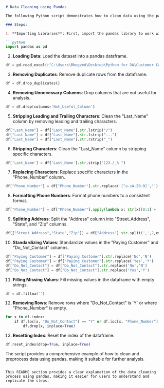 ```markdown
# Data Cleaning using Pandas

The following Python script demonstrates how to clean data using the pandas library in Python. This script performs various data cleaning operations on a dataset named "Customer Call List.xlsx".

### Steps:

1. **Importing Libraries**: First, import the pandas library to work with dataframes.

```python
import pandas as pd
```

2. **Loading Data**: Load the dataset into a pandas dataframe.

```python
df = pd.read_excel(r"C:\Users\Rhugved\Desktop\Python for DA\Customer Call List.xlsx")
```

3. **Removing Duplicates**: Remove duplicate rows from the dataframe.

```python
df = df.drop_duplicates()
```

4. **Removing Unnecessary Columns**: Drop columns that are not useful for analysis.

```python
df = df.drop(columns='Not_Useful_Column')
```

5. **Stripping Leading and Trailing Characters**: Clean the "Last_Name" column by removing leading and trailing characters.

```python
df["Last_Name"] = df["Last_Name"].str.lstrip("/")
df["Last_Name"] = df["Last_Name"].str.lstrip("...")
df["Last_Name"] = df["Last_Name"].str.rstrip("_")
```

6. **Stripping Characters**: Clean the "Last_Name" column by stripping specific characters.

```python
df['Last_Name'] = df['Last_Name'].str.strip("123./_% ")
```

7. **Replacing Characters**: Replace specific characters in the "Phone_Number" column.

```python
df["Phone_Number"] = df["Phone_Number"].str.replace('[^a-zA-Z0-9]','')
```

8. **Formatting Phone Numbers**: Format phone numbers to a consistent format.

```python
df["Phone_Number"] = df["Phone_Number"].apply(lambda x: str(x)[0:3] + '-' + str(x)[3:6] + '-' + str(x)[6:10])
```

9. **Splitting Address**: Split the "Address" column into "Street_Address", "State", and "Zip" columns.

```python
df[["Street_Address","State","Zip"]] = df["Address"].str.split(',',2,expand = True)
```

10. **Standardizing Values**: Standardize values in the "Paying Customer" and "Do_Not_Contact" columns.

```python
df["Paying Customer"] = df["Paying Customer"].str.replace('No','N')
df["Paying Customer"] = df["Paying Customer"].str.replace('Yes','Y')
df["Do_Not_Contact"] = df["Do_Not_Contact"].str.replace('No','N')
df["Do_Not_Contact"] = df["Do_Not_Contact"].str.replace('Yes','Y')
```

11. **Filling Missing Values**: Fill missing values in the dataframe with empty strings.

```python
df = df.fillna('')
```

12. **Removing Rows**: Remove rows where "Do_Not_Contact" is 'Y' or where "Phone_Number" is empty.

```python
for x in df.index:
    if df.loc[x, "Do_Not_Contact"] == "Y" or df.loc[x, "Phone_Number"] == '':
        df.drop(x, inplace=True)
```

13. **Resetting Index**: Reset the index of the dataframe.

```python
df.reset_index(drop=True, inplace=True)
```

The script provides a comprehensive example of how to clean and preprocess data using pandas, making it suitable for further analysis.
```

This README section provides a clear explanation of the data cleaning process using pandas, making it easier for users to understand and replicate the steps.
